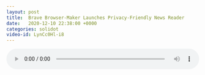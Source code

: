 ```yaml
---
layout: post
title:  Brave Browser-Maker Launches Privacy-Friendly News Reader
date:   2020-12-10 22:38:00 +0000
categories: solidot
video-id: LynCc0Hl-i8
---
```


<audio src="/assets/32b17b74f2d47cc966c49986192d6753.mp3" style="width: 100%;" controls></audio>

